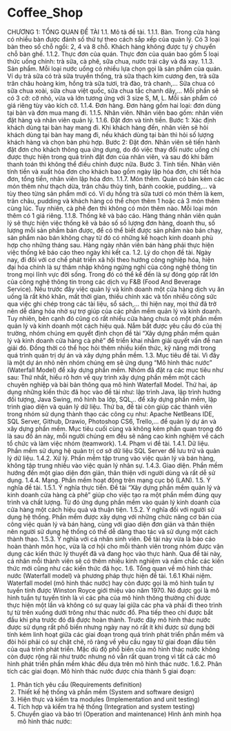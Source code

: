# Coffee_Shop
CHƯƠNG 1: TỔNG QUAN ĐỀ TÀI
1.1. Mô tả đề tài.
1.1.1. Bàn.
Trong cửa hàng có nhiều bàn được đánh số thứ tự theo cách sắp xếp của quản lý. Có 3 loại bàn theo số chỗ ngồi: 2, 4 và 8 chỗ. Khách hàng không được tự ý chuyển chỗ bàn ghế.
1.1.2. Thực đơn của quán. 
Thực đơn của quán bao gồm 5 loại thức uống chính: trà sữa, cà phê, sữa chua, nước trái cây và đá xay.
1.1.3. Sản phẩm.
Mỗi loại nước uống có nhiều lựa chọn gọi là sản phẩm của quán. Ví dụ trà sữa có trà sữa truyền thống, trà sữa thạch kim cương đen, trà sữa trân châu hoàng kim, hồng trà sữa tươi, trà đào, trà chanh,... Sữa chua có sữa chua xoài, sữa chua việt quốc, sữa chua tắc chanh dây,...
Mỗi phần sẽ có 3 cỡ: cỡ nhỏ, vừa và lớn tương ứng với 3 size S, M, L.
Mỗi sản phẩm có giá riêng tùy vào kích cỡ.
1.1.4. Đơn hàng.
Đơn hàng gồm hai loại: đơn dùng tại bàn và đơn mua mang đi.
1.1.5. Nhân viên.
Nhân viên bao gồm: nhân viên đặt hàng và nhân viên quản lý.
1.1.6. Đặt đơn và tính tiền. 
Bước 1: Xác định khách dùng tại bàn hay mang đi. 
Khi khách hàng đến, nhân viên sẽ hỏi khách dùng tại bàn hay mang đi, nếu khách dùng tại bàn thì hỏi số lượng khách hàng và chọn bàn phù hợp.
Bước 2: Đặt đơn. 
Nhân viên sẽ tiến hành đặt đơn cho khách thông qua ứng dụng, do đó việc thay đổi nước uống chỉ được thực hiện trong quá trình đặt đơn của nhân viên, và sau đó khi bấm thanh toán thì không thể điều chỉnh được nữa.
Bước 3. Tính tiền. 
Nhân viên tính tiền và xuất hóa đơn cho khách bao gồm ngày lập hóa đơn, chi tiết hóa đơn, tổng tiền, nhân viên lập hóa đơn.
1.1.7. Món thêm.
Quán có bán kèm các món thêm như thạch dừa, trân châu thủy tinh, bánh cookie, pudding,... và tùy theo từng sản phẩm mới có. Ví dụ hồng trà sữa tươi có món thêm là kem, trân châu, pudding và khách hàng có thể chọn thêm 1 hoặc cả 3 món thêm cùng lúc. Tuy nhiên, cà phê đen thì không có món thêm nào. Mỗi loại món thêm có 1 giá riêng.
1.1.8. Thống kê và báo cáo.
Hàng tháng nhân viên quản lý sẽ thực hiện việc thống kê và báo số số lượng đơn hàng, doanh thu, số lượng mỗi sản phẩm bán được, để có thể biết được sản phẩm nào bán chạy, sản phẩm nào bán không chạy từ đó có những kế hoạch kinh doanh phù hợp cho những tháng sau.
Hàng ngày nhân viên bán hàng phải thực hiện việc thống kê báo cáo theo ngày khi kết ca.
1.2. Lý do chọn đề tài.
Ngày nay, đi đôi với cơ chế phát triển xã hội theo hướng công nghiệp hóa, hiện đại hóa chính là sự thâm nhập không ngừng nghỉ của công nghệ thông tin trong mọi lĩnh vực đời sống. Trong đó có thể kể đến là sự đóng góp rất lớn của công nghệ thông tin trong các dịch vụ F&B (Food And Beverage Service). Nếu trước đây việc quản lý và kinh doanh một cửa hàng dịch vụ ăn uống là rất khó khăn, mất thời gian, thiếu chính xác và tốn nhiều công sức qua việc ghi chép trong các tài liệu, sổ sách,... thì hiện nay, mọi thứ đã trở nên dễ dàng hóa nhờ sự trợ giúp của các phần mềm quản lý và kinh doanh.
Tuy nhiên, bên cạnh đó cũng có rất nhiều cửa hàng chưa có một phần mềm quản lý và kinh doanh một cách hiệu quả. Nắm bắt được yêu cầu đó của thị trường, nhóm chúng em quyết định chọn đề tài “Xây dựng phần mềm quản lý và kinh doanh cửa hàng cà phê” để triển khai nhằm giải quyết vấn đề nan giải đó. Đồng thời có thể học hỏi thêm nhiều kiến thức, kỹ năng mới trong quá trình quản trị dự án và xây dựng phần mềm.
1.3. Mục tiêu đề tài.										Vì đây là một dự án nhỏ nên nhóm chúng em sẽ ứng dụng “Mô hình thác nước” (Waterfall Model) để xây dựng phần mềm. Nhóm đã đặt ra các mục tiêu như sau:
Thứ nhất, hiểu rõ hơn về quy trình xây dựng phần mềm một cách chuyên nghiệp và bài bản thông qua mô hình Waterfall Model.
Thứ hai, áp dụng những kiến thức đã học vào đề tài như: lập trình Java, lập trình hướng đối tượng, Java Swing, mô hình ba lớp, SQL,.. để xây dựng phần mềm, lập trình giao diện và quản lý dữ liệu.
Thứ ba, đề tài còn giúp các thành viên trong nhóm sử dụng thành thạo các công cụ như: Apache NetBeans IDE, SQL Server, Github, Drawio, Photoshop CS6, Trello,... để quản lý dự án và xây dựng phần mềm. 
Mục tiêu cuối cùng và không kém phần quan trọng đó là sau đồ án này, mỗi người chúng em đều sẽ nâng cao kinh nghiệm về cách tổ chức và làm việc nhóm (teamwork).
1.4. Phạm vi đề tài.
1.4.1. Dữ liệu.
Phần mềm sử dụng hệ quản trị cơ sở dữ liệu SQL Server để lưu trữ và quản lý dữ liệu.
1.4.2. Xử lý.
Phần mềm tập trung vào việc quản lý và bán hàng, không tập trung nhiều vào việc quản lý nhân sự.
1.4.3. Giao diện.
Phần mềm hướng đến một giao diện đơn giản, thân thiện với người dùng và rất dễ sử dụng.
1.4.4. Mạng.
Phần mềm hoạt động trên mạng cục bộ (LAN).
1.5. Ý nghĩa đề tài.
1.5.1. Ý nghĩa thực tiễn.
Đề tài “Xây dựng phần mềm quản lý và kinh doanh cửa hàng cà phê” giúp cho việc tạo ra một phần mềm đúng quy trình và chất lượng. Từ đó ứng dụng phần mềm vào quản lý kinh doanh của cửa hàng một cách hiệu quả và thuận tiện.
1.5.2. Ý nghĩa đối với người sử dụng hệ thống.
Phần mềm được xây dựng với những chức năng cơ bản của công việc quản lý và bán hàng, cùng với giao diện đơn giản và thân thiện nên người sử dụng hệ thống có thể dễ dàng thao tác và sử dụng một cách thành thạo.
1.5.3. Ý nghĩa với cá nhân sinh viên.
Đề tài này vừa là báo cáo hoàn thành môn học, vừa là cơ hội cho mỗi thành viên trong nhóm được vận dụng các kiến thức lý thuyết đã và đang học vào thực hành.
Qua đề tài này, cá nhân mỗi thành viên sẽ có thêm nhiều kinh nghiệm và nắm chắc các kiến thức mới cũng như các kiến thức đã học.
1.6. Tổng quan về mô hình thác nước (Waterfall model) và phương pháp thực hiện đề tài.
1.6.1 Khái niệm.
Waterfall model (mô hình thác nước) hay còn được gọi là mô hình tuần tự tuyến tính được Winston Royce giới thiệu vào năm 1970. Nó được gọi là mô hình tuần tự tuyến tính là vì các pha của mô hình thông thường chỉ được thực hiện một lần và không có sự quay lại giữa các pha và phải đi theo trình tự từ trên xuống dưới trông như thác nước đổ. Pha tiếp theo chỉ được bắt đầu khi pha trước đó đã được hoàn thành.
Trước đây mô hình thác nước được sử dụng rất phổ biến nhưng ngày nay nó rất ít khi được sử dụng bởi tính kém linh hoạt giữa các giai đoạn trong quá trình phát triển phần mềm và đòi hỏi phải có sự chặt chẽ, rõ ràng về yêu cầu ngay từ giai đoạn đầu tiên của quá trình phát triển. Mặc dù độ phổ biến của mô hình thác nước không còn được rộng rãi như trước nhưng nó vẫn rất quan trọng vì tất cả các mô hình phát triển phần mềm khác đều dựa trên mô hình thác nước. 
1.6.2. Phân tích các giai đoạn.
Mô hình thác nước được chia thành 5 giai đoạn:
1.	Phân tích yêu cầu (Requirements definition)
2.	Thiết kế hệ thống và phần mềm (System and software design)
3.	Hiện thực và kiểm tra modules (Implementation and unit testing)
4.	Tích hợp và kiểm tra hệ thống (Integration and system testing)
5.	Chuyển giao và bảo trì (Operation and maintenance)
Hình ảnh minh họa mô hình thác nước:
